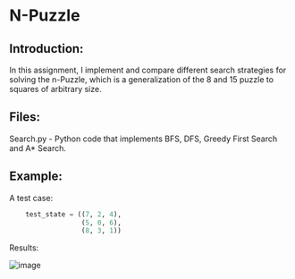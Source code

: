 N-Puzzle
===

Introduction:
---
In this assignment, I implement and compare different search strategies for solving the n-Puzzle, which is a generalization of the 8 and 15 puzzle to squares of arbitrary size. 

Files:
---
Search.py - Python code that implements BFS, DFS, Greedy First Search and A* Search.

Example:
---
A test case:

```Python
    test_state = ((7, 2, 4),
                  (5, 0, 6), 
                  (8, 3, 1)) 
```
   
Results:

![image](https://github.com/Shenzhi-ZHANG/CourseRelated/blob/master/Artificial_Intelligence/Homework1/Test_Result.png)
